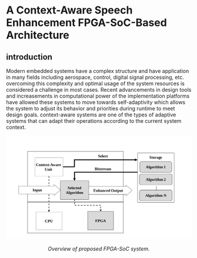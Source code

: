 
# A Context-Aware Speech Enhancement FPGA-SoC-Based Architecture
## introduction
Modern embedded systems have a complex structure and have application in many fields including aerospace, control, digital signal processing, etc. overcoming this complexity and optimal usage of the system resources is considered a challenge in most cases. Recent advancements in design tools and increasements in computational power of the implementation platforms have allowed these systems to move towards self-adaptivity which allows the system to adjust its behavior and priorities during runtime to meet design goals. context-aware systems are one of the types of adaptive systems that can adapt their operations according to the current system context.

![](./Documentation/Figs/Overview.svg)
<p align="center"> <i> Overview of proposed FPGA-SoC system. </i> </p>

